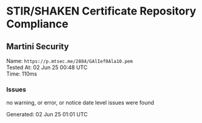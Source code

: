 # STIR/SHAKEN Certificate Repository Compliance

## Martini Security

Name: `https://p.mtsec.me/2884/GAlIef0Ala10.pem`\
Tested At: 02 Jun 25 00:48 UTC\
Time: 110ms

### Issues

no warning, or error, or notice date level issues were found

Generated: 02 Jun 25 01:01 UTC